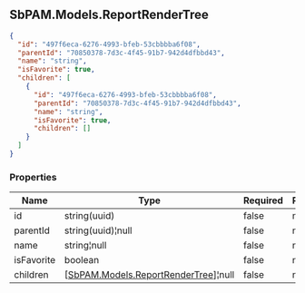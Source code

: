 
<h2 id="tocS_SbPAM.Models.ReportRenderTree">SbPAM.Models.ReportRenderTree</h2>

<a id="schemasbpam.models.reportrendertree"></a>
<a id="schema_SbPAM.Models.ReportRenderTree"></a>
<a id="tocSsbpam.models.reportrendertree"></a>
<a id="tocssbpam.models.reportrendertree"></a>

```json
{
  "id": "497f6eca-6276-4993-bfeb-53cbbbba6f08",
  "parentId": "70850378-7d3c-4f45-91b7-942d4dfbbd43",
  "name": "string",
  "isFavorite": true,
  "children": [
    {
      "id": "497f6eca-6276-4993-bfeb-53cbbbba6f08",
      "parentId": "70850378-7d3c-4f45-91b7-942d4dfbbd43",
      "name": "string",
      "isFavorite": true,
      "children": []
    }
  ]
}

```

### Properties

|Name|Type|Required|Restrictions|Description|
|---|---|---|---|---|
|id|string(uuid)|false|none|none|
|parentId|string(uuid)¦null|false|none|none|
|name|string¦null|false|none|none|
|isFavorite|boolean|false|none|none|
|children|[[SbPAM.Models.ReportRenderTree](../Models/sbpam.models.reportrendertree.md)]¦null|false|none|none|


